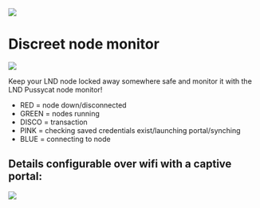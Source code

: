 <img src="https://i.imgur.com/JVv86hR.png">

# Discreet node monitor 

<img align="center" src="https://i.imgur.com/Z8Trjkw.gif">


Keep your LND node locked away somewhere safe and monitor it with the LND Pussycat node monitor!

* RED = node down/disconnected
* GREEN = nodes running
* DISCO = transaction
* PINK = checking saved credentials exist/launching portal/synching
* BLUE = connecting to node 


## Details configurable over wifi with a captive portal:

<img src="https://i.imgur.com/CIvCVxS.png">

